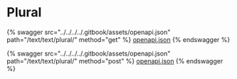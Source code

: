 # Plural

{% swagger src="../../../../.gitbook/assets/openapi.json" path="/text/text/plural/" method="get" %}
[openapi.json](../../../../.gitbook/assets/openapi.json)
{% endswagger %}

{% swagger src="../../../../.gitbook/assets/openapi.json" path="/text/text/plural/" method="post" %}
[openapi.json](../../../../.gitbook/assets/openapi.json)
{% endswagger %}
